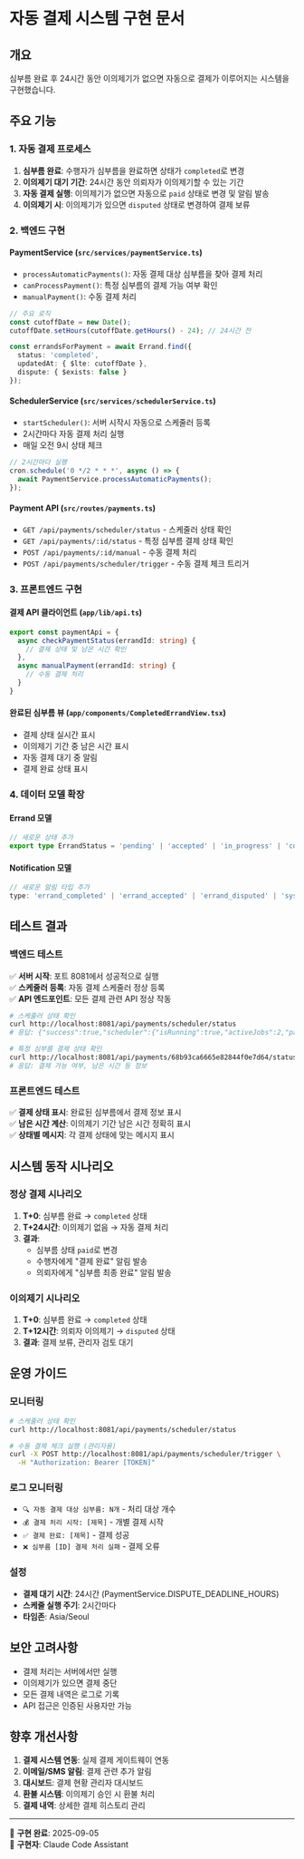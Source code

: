 # 자동 결제 시스템 구현 문서

## 개요
심부름 완료 후 24시간 동안 이의제기가 없으면 자동으로 결제가 이루어지는 시스템을 구현했습니다.

## 주요 기능

### 1. 자동 결제 프로세스
1. **심부름 완료**: 수행자가 심부름을 완료하면 상태가 `completed`로 변경
2. **이의제기 대기 기간**: 24시간 동안 의뢰자가 이의제기할 수 있는 기간
3. **자동 결제 실행**: 이의제기가 없으면 자동으로 `paid` 상태로 변경 및 알림 발송
4. **이의제기 시**: 이의제기가 있으면 `disputed` 상태로 변경하여 결제 보류

### 2. 백엔드 구현

#### PaymentService (`src/services/paymentService.ts`)
- `processAutomaticPayments()`: 자동 결제 대상 심부름을 찾아 결제 처리
- `canProcessPayment()`: 특정 심부름의 결제 가능 여부 확인
- `manualPayment()`: 수동 결제 처리

```typescript
// 주요 로직
const cutoffDate = new Date();
cutoffDate.setHours(cutoffDate.getHours() - 24); // 24시간 전

const errandsForPayment = await Errand.find({
  status: 'completed',
  updatedAt: { $lte: cutoffDate },
  dispute: { $exists: false }
});
```

#### SchedulerService (`src/services/schedulerService.ts`)
- `startScheduler()`: 서버 시작시 자동으로 스케줄러 등록
- 2시간마다 자동 결제 처리 실행
- 매일 오전 9시 상태 체크

```typescript
// 2시간마다 실행
cron.schedule('0 */2 * * *', async () => {
  await PaymentService.processAutomaticPayments();
});
```

#### Payment API (`src/routes/payments.ts`)
- `GET /api/payments/scheduler/status` - 스케줄러 상태 확인
- `GET /api/payments/:id/status` - 특정 심부름 결제 상태 확인  
- `POST /api/payments/:id/manual` - 수동 결제 처리
- `POST /api/payments/scheduler/trigger` - 수동 결제 체크 트리거

### 3. 프론트엔드 구현

#### 결제 API 클라이언트 (`app/lib/api.ts`)
```typescript
export const paymentApi = {
  async checkPaymentStatus(errandId: string) {
    // 결제 상태 및 남은 시간 확인
  },
  async manualPayment(errandId: string) {
    // 수동 결제 처리
  }
}
```

#### 완료된 심부름 뷰 (`app/components/CompletedErrandView.tsx`)
- 결제 상태 실시간 표시
- 이의제기 기간 중 남은 시간 표시
- 자동 결제 대기 중 알림
- 결제 완료 상태 표시

### 4. 데이터 모델 확장

#### Errand 모델
```typescript
// 새로운 상태 추가
export type ErrandStatus = 'pending' | 'accepted' | 'in_progress' | 'completed' | 'cancelled' | 'disputed' | 'paid';
```

#### Notification 모델
```typescript
// 새로운 알림 타입 추가
type: 'errand_completed' | 'errand_accepted' | 'errand_disputed' | 'system' | 'payment_completed' | 'errand_finalized';
```

## 테스트 결과

### 백엔드 테스트
✅ **서버 시작**: 포트 8081에서 성공적으로 실행  
✅ **스케줄러 등록**: 자동 결제 스케줄러 정상 등록  
✅ **API 엔드포인트**: 모든 결제 관련 API 정상 작동  

```bash
# 스케줄러 상태 확인
curl http://localhost:8081/api/payments/scheduler/status
# 응답: {"success":true,"scheduler":{"isRunning":true,"activeJobs":2,"paymentJobRunning":false}}

# 특정 심부름 결제 상태 확인
curl http://localhost:8081/api/payments/68b93ca6665e82844f0e7d64/status
# 응답: 결제 가능 여부, 남은 시간 등 정보
```

### 프론트엔드 테스트
✅ **결제 상태 표시**: 완료된 심부름에서 결제 정보 표시  
✅ **남은 시간 계산**: 이의제기 기간 남은 시간 정확히 표시  
✅ **상태별 메시지**: 각 결제 상태에 맞는 메시지 표시  

## 시스템 동작 시나리오

### 정상 결제 시나리오
1. **T+0**: 심부름 완료 → `completed` 상태
2. **T+24시간**: 이의제기 없음 → 자동 결제 처리
3. **결과**: 
   - 심부름 상태 `paid`로 변경
   - 수행자에게 "결제 완료" 알림 발송
   - 의뢰자에게 "심부름 최종 완료" 알림 발송

### 이의제기 시나리오
1. **T+0**: 심부름 완료 → `completed` 상태
2. **T+12시간**: 의뢰자 이의제기 → `disputed` 상태
3. **결과**: 결제 보류, 관리자 검토 대기

## 운영 가이드

### 모니터링
```bash
# 스케줄러 상태 확인
curl http://localhost:8081/api/payments/scheduler/status

# 수동 결제 체크 실행 (관리자용)
curl -X POST http://localhost:8081/api/payments/scheduler/trigger \
  -H "Authorization: Bearer [TOKEN]"
```

### 로그 모니터링
- `🔍 자동 결제 대상 심부름: N개` - 처리 대상 개수
- `💰 결제 처리 시작: [제목]` - 개별 결제 시작
- `✅ 결제 완료: [제목]` - 결제 성공
- `❌ 심부름 [ID] 결제 처리 실패` - 결제 오류

### 설정
- **결제 대기 시간**: 24시간 (PaymentService.DISPUTE_DEADLINE_HOURS)
- **스케줄 실행 주기**: 2시간마다
- **타임존**: Asia/Seoul

## 보안 고려사항
- 결제 처리는 서버에서만 실행
- 이의제기가 있으면 결제 중단
- 모든 결제 내역은 로그로 기록
- API 접근은 인증된 사용자만 가능

## 향후 개선사항
1. **결제 시스템 연동**: 실제 결제 게이트웨이 연동
2. **이메일/SMS 알림**: 결제 관련 추가 알림
3. **대시보드**: 결제 현황 관리자 대시보드
4. **환불 시스템**: 이의제기 승인 시 환불 처리
5. **결제 내역**: 상세한 결제 히스토리 관리

---
🤖 **구현 완료**: 2025-09-05  
📝 **구현자**: Claude Code Assistant